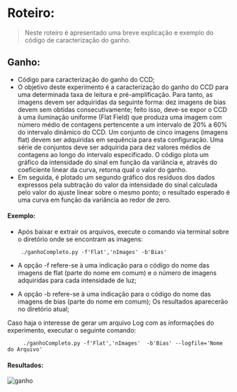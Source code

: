 # Roteiro:
> Neste roteiro é apresentado uma breve explicação e exemplo do código de caracterização do ganho.

## Ganho:
  - Código para caracterização do ganho do CCD;
  - O objetivo deste experimento é a caracterização do ganho do CCD para uma determinada taxa de leitura e pré-amplificação. Para tanto, as imagens devem ser adquiridas da seguinte forma: dez imagens de bias devem sem obtidas consecutivamente; feito isso, deve-se expor o CCD à uma iluminação uniforme (Flat Field) que produza uma imagem com número médio de contagens pertencente a um intervalo de 20% a 60% do intervalo dinâmico do CCD. Um conjunto de cinco imagens (imagens flat) devem ser adquiridas em sequência para esta configuração. Uma série de conjuntos deve ser adquirida para dez valores médios de contagens ao longo do intervalo especificado. O código plota um gráfico da intensidade do sinal em função da variância e, através do coeficiente linear da curva, retorna qual o valor do ganho.
  - Em seguida, é plotado um segundo gráfico dos resíduos dos dados expressos pela subtração do valor da intensidade do sinal calculada pelo valor do ajuste linear sobre o mesmo ponto; o resultado esperado é uma curva em função da variância ao redor de zero. 

 

#### Exemplo:
  - Após baixar e extrair os arquivos, execute o comando via terminal sobre o diretório onde se encontram as imagens:
  
         ./ganhoCompleto.py -f'Flat','nImages' -b'Bias' 
      
   - A opção -f refere-se à uma indicação para o código do nome das imagens de flat (parte do nome em comum) e o número de imagens adquiridas para cada intensidade de luz;
   - A opção -b refere-se à uma indicação para o código do nome das imagens de bias (parte do nome em comum); Os resultados aparecerão no diretório atual;
   
Caso haja o interesse de gerar um arquivo Log com as informações do experimento, executar o seguinte comando:

         ./ganhoCompleto.py -f'Flat','nImages'  -b'Bias' --logfile='Nome do Arquivo'
          
          
#### Resultados:
![ganho](https://cloud.githubusercontent.com/assets/23655702/22106976/908f5686-de32-11e6-8d3a-e892f602171c.png)
